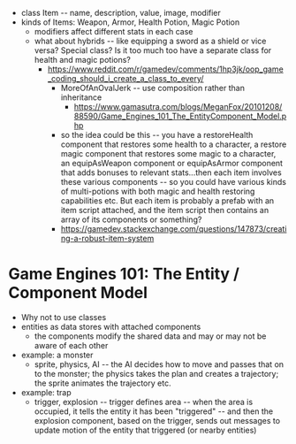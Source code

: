 * class Item -- name, description, value, image, modifier
* kinds of Items: Weapon, Armor, Health Potion, Magic Potion
  * modifiers affect different stats in each case
  * what about hybrids -- like equipping a sword as a shield or vice versa?  Special class?  Is it too much too have a separate class for health and magic potions?
    * https://www.reddit.com/r/gamedev/comments/1hp3jk/oop_game_coding_should_i_create_a_class_to_every/
      * MoreOfAnOvalJerk -- use composition rather than inheritance
        * https://www.gamasutra.com/blogs/MeganFox/20101208/88590/Game_Engines_101_The_EntityComponent_Model.php
      * so the idea could be this -- you have a restoreHealth component that restores some health to a character, a restore magic component that restores some magic to a character, an equipAsWeapon component or equipAsArmor component that adds bonuses to relevant stats...then each item involves these various components -- so you could have various kinds of multi-potions with both magic and health restoring capabilities etc.  But each item is probably a prefab with an item script attached, and the item script then contains an array of its components or something?
      * https://gamedev.stackexchange.com/questions/147873/creating-a-robust-item-system

# Game Engines 101: The Entity / Component Model
* Why not to use classes
* entities as data stores with attached components
  * the components modify the shared data and may or may not be aware of each other
* example: a monster
  * sprite, physics, AI -- the AI decides how to move and passes that on to the monster; the physics takes the plan and creates a trajectory; the sprite animates the trajectory etc.
* example: trap
  * trigger, explosion -- trigger defines area -- when the area is occupied, it tells the entity it has been "triggered" -- and then the explosion component, based on the trigger, sends out messages to update motion of the entity that triggered (or nearby entities)